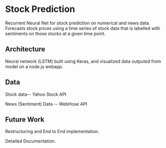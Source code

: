 # Stock Prediction
Recurrent Neural Net for stock prediction on numerical and news data. Forecasts stock prices using a time series of stock data that is labelled with sentiments on those stocks at a given time point.

## Architecture
 Neural network (LSTM) built using Keras, and visualized data outputed from model on a node.js webapp. 

## Data
Stock data-- Yahoo Stock API

News (Sentiment) Data -- WebHose API

## Future Work

Restructuring and End to End implementation.

Detailed Documentation.
